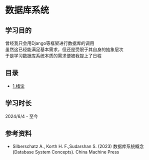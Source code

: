 # 数据库系统

## 学习目的

曾经我只会用Django等框架进行数据库的调用  
虽然这已经能满足基本需求，但还是受限于其自身的抽象层次  
于是学习数据库系统本质的需求便被我提上了日程

## 目录

- [1.绪论](./01.Introduction.md)

## 学习时长

2024/6/4 - 至今

## 参考资料

- Silberschatz A., Korth H. F.,Sudarshan S. (2023) 数据库系统概念(Database System Concepts). China Machine Press

